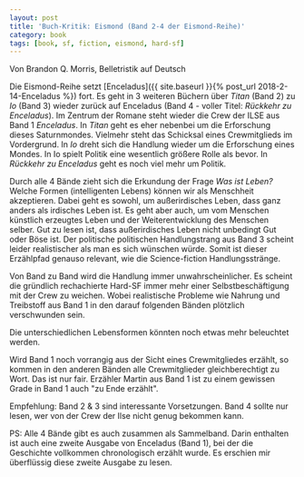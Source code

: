 ```yaml
---
layout: post
title: 'Buch-Kritik: Eismond (Band 2-4 der Eismond-Reihe)'
category: book
tags: [book, sf, fiction, eismond, hard-sf]
---
```


Von Brandon Q. Morris, Belletristik auf Deutsch

Die Eismond-Reihe setzt [Enceladus]({{ site.baseurl }}{% post_url 2018-2-14-Enceladus %}) fort. Es geht in 3 weiteren Büchern über _Titan_ (Band 2) zu _Io_ (Band 3) wieder zurück auf Enceladus (Band 4 - voller Titel: _Rückkehr zu Enceladus_). Im Zentrum der Romane steht wieder die Crew der ILSE aus Band 1 _Enceladus_. In _Titan_ geht es eher nebenbei um die Erforschung dieses Saturnmondes. Vielmehr steht das Schicksal eines Crewmitglieds im Vordergrund. In _Io_ dreht sich die Handlung wieder um die Erforschung eines Mondes. In Io spielt Politik eine wesentlich größere Rolle als bevor. In _Rückkehr zu Enceladus_ geht es noch viel mehr um Politik.

Durch alle 4 Bände zieht sich die Erkundung der Frage _Was ist Leben?_ Welche Formen (intelligenten Lebens) können wir als Menschheit akzeptieren. Dabei geht es sowohl, um außerirdisches Leben, dass ganz anders als irdisches Leben ist. Es geht aber auch, um vom Menschen künstlich erzeugtes Leben und der Weiterentwicklung des Menschen selber. Gut zu lesen ist, dass außerirdisches Leben nicht unbedingt Gut oder Böse ist. Der politische politischen Handlungstrang aus Band 3 scheint leider realistischer als man es sich wünschen würde. Somit ist dieser Erzählpfad genauso relevant, wie die Science-fiction Handlungsstränge.

Von Band zu Band wird die Handlung immer unwahrscheinlicher. Es scheint die gründlich rechachierte Hard-SF immer mehr einer Selbstbeschäftigung mit der Crew zu weichen. Wobei realistische Probleme wie Nahrung und Treibstoff aus Band 1 in den darauf folgenden Bänden plötzlich verschwunden sein.

Die unterschiedlichen Lebensformen könnten noch etwas mehr beleuchtet werden.

Wird Band 1 noch vorrangig aus der Sicht eines Crewmitgliedes erzählt, so kommen in den anderen Bänden alle Crewmitglieder gleichberechtigt zu Wort. Das ist nur fair. Erzähler Martin aus Band 1 ist zu einem gewissen Grade in Band 1 auch "zu Ende erzählt".

Empfehlung: Band 2 & 3 sind interessante Vorsetzungen. Band 4 sollte nur lesen, wer von der Crew der Ilse nicht genug bekommen kann.

PS: Alle 4 Bände gibt es auch zusammen als Sammelband. Darin enthalten ist auch eine zweite Ausgabe von Enceladus (Band 1), bei der die Geschichte vollkommen chronologisch erzählt wurde. Es erschien mir überflüssig diese zweite Ausgabe zu lesen.
